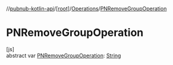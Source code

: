 //[pubnub-kotlin-api](../../../index.md)/[[root]](../index.md)/[Operations](index.md)/[PNRemoveGroupOperation](-p-n-remove-group-operation.md)

# PNRemoveGroupOperation

[js]\
abstract var [PNRemoveGroupOperation](-p-n-remove-group-operation.md): [String](https://kotlinlang.org/api/latest/jvm/stdlib/kotlin-stdlib/kotlin/-string/index.html)
